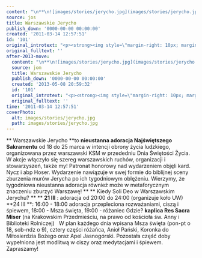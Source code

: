 ```yaml
---
content: "\n**\n![images/stories/jerycho.jpg](images/stories/jerycho.jpg)Warszawskie Jerycho **to **nieustanna adoracja Najświętszego Sakramentu** od 18 do 25 marca w intencji obrony życia ludzkiego, organizowana przez warszawski KSM w przededniu Dnia Świętości Życia. W akcje włączyło się szereg warszawskich ruchów, organizacji i stowarzyszeń, także my! Patronat honorowy nad wydarzeniem objęli kard. Nycz i abp Hoser. Wydarzenie nawiązuje w swej formie do biblijnej sceny zburzenia murów Jerycha po ich tygodniowym oblężeniu. Wierzymy, że tygodniowa nieustanna adoracja również może w metaforycznym znaczeniu zburzyć Warszawę!\n**\_**\nKiedy Soli Deo w Warszawskim Jerychu? **\_**\n**21 III** : adoracja od 20:00 do 24:00 (organizuje koło UW)\n**24 III **: 16:00 - 18:00 adoracja przepleciona rozważaniami, ciszą i śpiewem, 18:00 - Msza święta, 19:00 - różaniec\nGdzie? **kaplica Res Sacra Miser** (na Krakowskim Przedmieściu, na prawo od kościoła św. Anny i Biblioteki Rolniczej)\n\_\nW plan każdego dnia wpisana Msza święta (pon-pt o 18, sob-ndz o 9), cztery części różańca, Anioł Pański, Koronka do Miłosierdzia Bożego oraz Apel Jasnogórski. Pozostała część doby wypełniona jest modlitwą w ciszy oraz medytacjami i śpiewem. Zapraszamy!\n\_\n\n\n<!--CONTENT FROM OLD SERVER (jos before 2013): \n**\n![images/stories/jerycho.jpg](images/stories/jerycho.jpg)Warszawskie Jerycho **to **nieustanna adoracja Najświętszego Sakramentu** od 18 do 25 marca w intencji obrony życia ludzkiego, organizowana przez warszawski KSM w przededniu Dnia Świętości Życia. W akcje włączyło się szereg warszawskich ruchów, organizacji i stowarzyszeń, także my! Patronat honorowy nad wydarzeniem objęli kard. Nycz i abp Hoser. Wydarzenie nawiązuje w swej formie do biblijnej sceny zburzenia murów Jerycha po ich tygodniowym oblężeniu. Wierzymy, że tygodniowa nieustanna adoracja również może w metaforycznym znaczeniu zburzyć Warszawę!\n\r\n\n**\_**\n\r\n\nKiedy Soli Deo w Warszawskim Jerychu? **\_**\n\r\n\n**21 III** : adoracja od 20:00 do 24:00 (organizuje koło UW)\n\r\n\n**24 III **: 16:00 - 18:00 adoracja przepleciona rozważaniami, ciszą i śpiewem, 18:00 - Msza święta, 19:00 - różaniec\n\r\n\nGdzie? **kaplica Res Sacra Miser** (na Krakowskim Przedmieściu, na prawo od kościoła św. Anny i Biblioteki Rolniczej)\n\r\n\n\_\n\r\n\nW plan każdego dnia wpisana Msza święta (pon-pt o 18, sob-ndz o 9), cztery części różańca, Anioł Pański, Koronka do Miłosierdzia Bożego oraz Apel Jasnogórski. Pozostała część doby wypełniona jest modlitwą w ciszy oraz medytacjami i śpiewem. Zapraszamy!\n\r\n\n\_\n\n-->"
source: jos
title: Warszawskie Jerycho
publish_down: '0000-00-00 00:00:00'
created: '2011-03-14 12:57:51'
id: '101'
original_introtext: "<p><strong><img style=\"margin-right: 10px; margin-bottom: 5px; float: left;\" src=\"images/stories/jerycho.jpg\" height=\"183\" width=\"130\" />Warszawskie Jerycho </strong>to <strong>nieustanna adoracja Najświętszego Sakramentu</strong> od 18 do 25 marca w intencji obrony życia ludzkiego, organizowana przez warszawski KSM w przededniu Dnia Świętości Życia. W akcje włączyło się szereg warszawskich ruchów, organizacji i stowarzyszeń, także my! Patronat honorowy nad wydarzeniem objęli kard. Nycz i abp Hoser. Wydarzenie nawiązuje w swej formie do biblijnej sceny zburzenia murów Jerycha po ich tygodniowym oblężeniu. Wierzymy, że tygodniowa nieustanna adoracja również może w metaforycznym znaczeniu zburzyć Warszawę!</p>\r\n<p><strong>\_</strong></p>\r\n<p>Kiedy Soli Deo w Warszawskim Jerychu? <strong>\_</strong></p>\r\n<p><strong>21 III</strong> : adoracja od 20:00 do 24:00 (organizuje koło UW)</p>\r\n<p><strong>24 III </strong>: 16:00 - 18:00 adoracja przepleciona rozważaniami, ciszą i śpiewem, 18:00 - Msza święta, 19:00 - różaniec</p>\r\n<p>Gdzie? <strong>kaplica Res Sacra Miser</strong> (na Krakowskim Przedmieściu, na prawo od kościoła św. Anny i Biblioteki Rolniczej)</p>\r\n<p>\_</p>\r\n<p>W plan każdego dnia wpisana Msza święta (pon-pt o 18, sob-ndz o 9), cztery części różańca, Anioł Pański, Koronka do Miłosierdzia Bożego oraz Apel Jasnogórski. Pozostała część doby wypełniona jest modlitwą w ciszy oraz medytacjami i śpiewem. Zapraszamy!</p>\r\n<p>\_</p>"
original_fulltext: ''
after-2013-move:
  content: "\n**\n![images/stories/jerycho.jpg](images/stories/jerycho.jpg)Warszawskie Jerycho **to **nieustanna adoracja Najświętszego Sakramentu** od 18 do 25 marca w intencji obrony życia ludzkiego, organizowana przez warszawski KSM w przededniu Dnia Świętości Życia. W akcje włączyło się szereg warszawskich ruchów, organizacji i stowarzyszeń, także my! Patronat honorowy nad wydarzeniem objęli kard. Nycz i abp Hoser. Wydarzenie nawiązuje w swej formie do biblijnej sceny zburzenia murów Jerycha po ich tygodniowym oblężeniu. Wierzymy, że tygodniowa nieustanna adoracja również może w metaforycznym znaczeniu zburzyć Warszawę!\n**\_**\nKiedy Soli Deo w Warszawskim Jerychu? **\_**\n**21 III** : adoracja od 20:00 do 24:00 (organizuje koło UW)\n**24 III **: 16:00 - 18:00 adoracja przepleciona rozważaniami, ciszą i śpiewem, 18:00 - Msza święta, 19:00 - różaniec\nGdzie? **kaplica Res Sacra Miser** (na Krakowskim Przedmieściu, na prawo od kościoła św. Anny i Biblioteki Rolniczej)\n\_\nW plan każdego dnia wpisana Msza święta (pon-pt o 18, sob-ndz o 9), cztery części różańca, Anioł Pański, Koronka do Miłosierdzia Bożego oraz Apel Jasnogórski. Pozostała część doby wypełniona jest modlitwą w ciszy oraz medytacjami i śpiewem. Zapraszamy!\n\_\n"
  source: jom
  title: Warszawskie Jerycho
  publish_down: '0000-00-00 00:00:00'
  created: '2013-05-08 20:59:32'
  id: '101'
  original_introtext: "<p><strong><img style=\"margin-right: 10px; margin-bottom: 5px; float: left;\" src=\"images/stories/jerycho.jpg\" height=\"183\" width=\"130\" />Warszawskie Jerycho </strong>to <strong>nieustanna adoracja Najświętszego Sakramentu</strong> od 18 do 25 marca w intencji obrony życia ludzkiego, organizowana przez warszawski KSM w przededniu Dnia Świętości Życia. W akcje włączyło się szereg warszawskich ruchów, organizacji i stowarzyszeń, także my! Patronat honorowy nad wydarzeniem objęli kard. Nycz i abp Hoser. Wydarzenie nawiązuje w swej formie do biblijnej sceny zburzenia murów Jerycha po ich tygodniowym oblężeniu. Wierzymy, że tygodniowa nieustanna adoracja również może w metaforycznym znaczeniu zburzyć Warszawę!</p>\n<p><strong>\_</strong></p>\n<p>Kiedy Soli Deo w Warszawskim Jerychu? <strong>\_</strong></p>\n<p><strong>21 III</strong> : adoracja od 20:00 do 24:00 (organizuje koło UW)</p>\n<p><strong>24 III </strong>: 16:00 - 18:00 adoracja przepleciona rozważaniami, ciszą i śpiewem, 18:00 - Msza święta, 19:00 - różaniec</p>\n<p>Gdzie? <strong>kaplica Res Sacra Miser</strong> (na Krakowskim Przedmieściu, na prawo od kościoła św. Anny i Biblioteki Rolniczej)</p>\n<p>\_</p>\n<p>W plan każdego dnia wpisana Msza święta (pon-pt o 18, sob-ndz o 9), cztery części różańca, Anioł Pański, Koronka do Miłosierdzia Bożego oraz Apel Jasnogórski. Pozostała część doby wypełniona jest modlitwą w ciszy oraz medytacjami i śpiewem. Zapraszamy!</p>\n<p>\_</p>"
  original_fulltext: ''
time: '2011-03-14 12:57:51'
coverPhoto:
  alt: images/stories/jerycho.jpg
  path: images/stories/jerycho.jpg
---
```

**
Warszawskie Jerycho **to **nieustanna adoracja Najświętszego Sakramentu** od 18 do 25 marca w intencji obrony życia ludzkiego, organizowana przez warszawski KSM w przededniu Dnia Świętości Życia. W akcje włączyło się szereg warszawskich ruchów, organizacji i stowarzyszeń, także my! Patronat honorowy nad wydarzeniem objęli kard. Nycz i abp Hoser. Wydarzenie nawiązuje w swej formie do biblijnej sceny zburzenia murów Jerycha po ich tygodniowym oblężeniu. Wierzymy, że tygodniowa nieustanna adoracja również może w metaforycznym znaczeniu zburzyć Warszawę!
** **
Kiedy Soli Deo w Warszawskim Jerychu? ** **
**21 III** : adoracja od 20:00 do 24:00 (organizuje koło UW)
**24 III **: 16:00 - 18:00 adoracja przepleciona rozważaniami, ciszą i śpiewem, 18:00 - Msza święta, 19:00 - różaniec
Gdzie? **kaplica Res Sacra Miser** (na Krakowskim Przedmieściu, na prawo od kościoła św. Anny i Biblioteki Rolniczej)
 
W plan każdego dnia wpisana Msza święta (pon-pt o 18, sob-ndz o 9), cztery części różańca, Anioł Pański, Koronka do Miłosierdzia Bożego oraz Apel Jasnogórski. Pozostała część doby wypełniona jest modlitwą w ciszy oraz medytacjami i śpiewem. Zapraszamy!
 


<!--CONTENT FROM OLD SERVER (jos before 2013): 
**
Warszawskie Jerycho **to **nieustanna adoracja Najświętszego Sakramentu** od 18 do 25 marca w intencji obrony życia ludzkiego, organizowana przez warszawski KSM w przededniu Dnia Świętości Życia. W akcje włączyło się szereg warszawskich ruchów, organizacji i stowarzyszeń, także my! Patronat honorowy nad wydarzeniem objęli kard. Nycz i abp Hoser. Wydarzenie nawiązuje w swej formie do biblijnej sceny zburzenia murów Jerycha po ich tygodniowym oblężeniu. Wierzymy, że tygodniowa nieustanna adoracja również może w metaforycznym znaczeniu zburzyć Warszawę!


** **


Kiedy Soli Deo w Warszawskim Jerychu? ** **


**21 III** : adoracja od 20:00 do 24:00 (organizuje koło UW)


**24 III **: 16:00 - 18:00 adoracja przepleciona rozważaniami, ciszą i śpiewem, 18:00 - Msza święta, 19:00 - różaniec


Gdzie? **kaplica Res Sacra Miser** (na Krakowskim Przedmieściu, na prawo od kościoła św. Anny i Biblioteki Rolniczej)


 


W plan każdego dnia wpisana Msza święta (pon-pt o 18, sob-ndz o 9), cztery części różańca, Anioł Pański, Koronka do Miłosierdzia Bożego oraz Apel Jasnogórski. Pozostała część doby wypełniona jest modlitwą w ciszy oraz medytacjami i śpiewem. Zapraszamy!


 

-->

<!--{{json:{"created_date":"2011-03-14 12:57:51","publish_down":"0000-00-00 00:00:00","id":"101"}}}-->